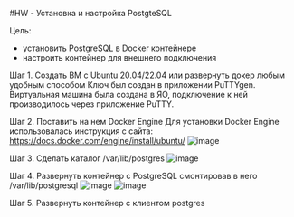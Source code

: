 #HW - Установка и настройка PostgteSQL

Цель:
- установить PostgreSQL в Docker контейнере
- настроить контейнер для внешнего подключения

Шаг 1. Создать ВМ с Ubuntu 20.04/22.04 или развернуть докер любым удобным способом
Ключ был создан в приложении PuTTYgen. Виртуальная машина была создана в ЯО, подключение к ней производилось через приложение PuTTY.

Шаг 2. Поставить на нем Docker Engine
Для установки Docker Engine использовалась инструкция с сайта: https://docs.docker.com/engine/install/ubuntu/
![image](https://github.com/user-attachments/assets/484cb9db-6a02-4a2c-afc5-a8abe9754d37)

Шаг 3. Сделать каталог /var/lib/postgres
![image](https://github.com/user-attachments/assets/f1da250e-e380-4d31-8580-c88b43e0a78f)

Шаг 4. Развернуть контейнер с PostgreSQL смонтировав в него /var/lib/postgresql
![image](https://github.com/user-attachments/assets/753fc80c-01b2-48e8-a944-a166f0bed2e1)
![image](https://github.com/user-attachments/assets/93d78104-0b89-476a-a221-4cabb46bc6e6)

Шаг 5. Развернуть контейнер с клиентом postgres
